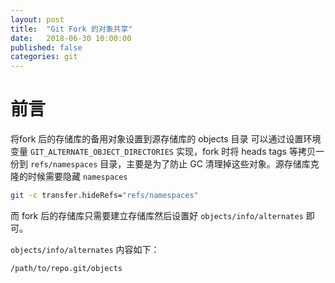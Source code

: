 ```yaml
---
layout: post
title:  "Git Fork 的对象共享"
date:   2018-06-30 10:00:00
published: false
categories: git
---
```


# 前言


将fork 后的存储库的备用对象设置到源存储库的 objects 目录 可以通过设置环境变量 `GIT_ALTERNATE_OBJECT_DIRECTORIES` 实现，fork 时将 heads tags 等拷贝一份到 `refs/namespaces` 目录，主要是为了防止 GC 清理掉这些对象。源存储库克隆的时候需要隐藏 `namespaces`

```sh
git -c transfer.hideRefs="refs/namespaces"
```

而 fork 后的存储库只需要建立存储库然后设置好 `objects/info/alternates` 即可。

`objects/info/alternates` 内容如下：

```txt
/path/to/repo.git/objects
```
